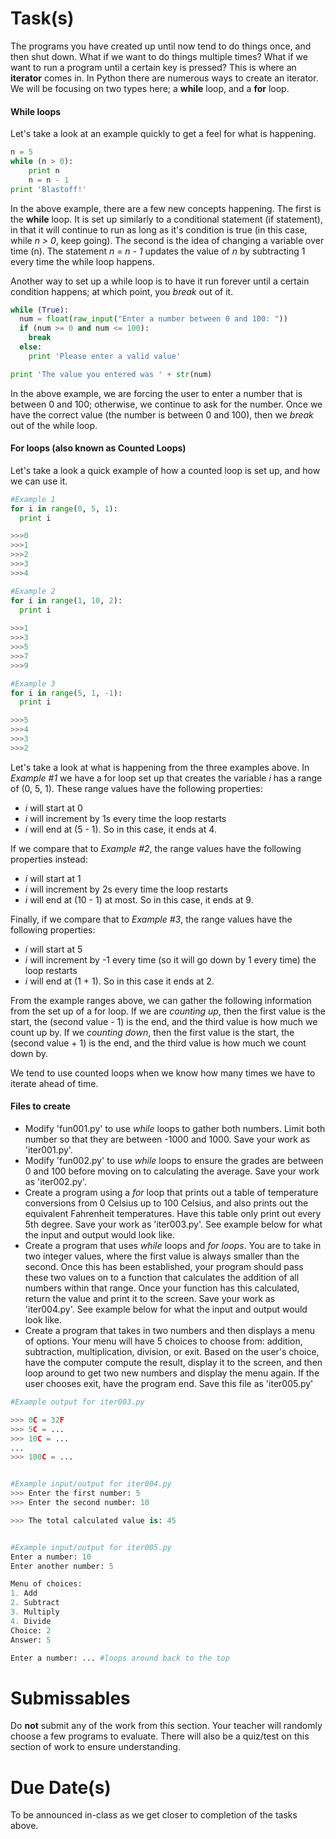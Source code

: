# Task(s)
The programs you have created up until now tend to do things once, and then shut down.  What if we want to do things multiple times? What if we want to run a program until a certain key is pressed?  This is where an **iterator** comes in.  In Python there are numerous ways to create an iterator.  We will be focusing on two types here; a **while** loop, and a **for** loop.

#### While loops
Let's take a look at an example quickly to get a feel for what is happening.
```python
n = 5
while (n > 0):
    print n
    n = n - 1
print 'Blastoff!'
```
In the above example, there are a few new concepts happening.  The first is the **while** loop.  It is set up similarly to a conditional statement (if statement), in that it will continue to run as long as it's condition is true (in this case, while _n > 0_, keep going).  The second is the idea of changing a variable over time (n).  The statement _n = n - 1_ updates the value of _n_ by subtracting 1 every time the while loop happens.

Another way to set up a while loop is to have it run forever until a certain condition happens; at which point, you _break_ out of it.

```python
while (True):
  num = float(raw_input("Enter a number between 0 and 100: "))
  if (num >= 0 and num <= 100):
    break
  else:
    print 'Please enter a valid value'

print 'The value you entered was ' + str(num)
```

In the above example, we are forcing the user to enter a number that is between 0 and 100; otherwise, we continue to ask for the number.  Once we have the correct value (the number is between 0 and 100), then we _break_ out of the while loop.

#### For loops (also known as Counted Loops)
Let's take a look a quick example of how a counted loop is set up, and how we can use it.
```python
#Example 1
for i in range(0, 5, 1):
  print i

>>>0
>>>1
>>>2
>>>3
>>>4

#Example 2
for i in range(1, 10, 2):
  print i
  
>>>1
>>>3
>>>5
>>>7
>>>9

#Example 3
for i in range(5, 1, -1):
  print i

>>>5
>>>4
>>>3
>>>2
```
Let's take a look at what is happening from the three examples above.  In _Example #1_ we have a for loop set up that creates the variable _i_ has a range of (0, 5, 1).  These range values have the following properties:
- _i_ will start at 0
- _i_ will increment by 1s every time the loop restarts
- _i_ will end at (5 - 1).  So in this case, it ends at 4.

If we compare that to _Example #2_, the range values have the following properties instead:
- _i_ will start at 1
- _i_ will increment by 2s every time the loop restarts
- _i_ will end at (10 - 1) at most.  So in this case, it ends at 9.
  
Finally, if we compare that to _Example #3_, the range values have the following properties:
- _i_ will start at 5
- _i_ will increment by -1 every time (so it will go down by 1 every time) the loop restarts
- _i_ will end at (1 + 1). So in this case it ends at 2.
  
From the example ranges above, we can gather the following information from the set up of a for loop.  If we are *counting up*, then the first value is the start, the (second value - 1) is the end, and the third value is how much we count up by.  If we *counting down*, then the first value is the start, the (second value + 1) is the end, and the third value is how much we count down by.

We tend to use counted loops when we know how many times we have to iterate ahead of time.

#### Files to create

* Modify 'fun001.py' to use _while_ loops to gather both numbers.  Limit both number so that they are between -1000 and 1000.  Save your work as 'iter001.py'.
* Modify 'fun002.py' to use _while_ loops to ensure the grades are between 0 and 100 before moving on to calculating the average.  Save your work as 'iter002.py'.
* Create a program using a _for_ loop that prints out a table of temperature conversions from 0 Celsius up to 100 Celsius, and also prints out the equivalent Fahrenheit temperatures.  Have this table only print out every 5th degree.  Save your work as 'iter003.py'.  See example below for what the input and output would look like.
* Create a program that uses _while_ loops and _for loops_.  You are to take in two integer values, where the first value is always smaller than the second.  Once this has been established, your program should pass these two values on to a function that calculates the addition of all numbers within that range.  Once your function has this calculated, return the value and print it to the screen. Save your work as 'iter004.py'.  See example below for what the input and output would look like.
* Create a program that takes in two numbers and then displays a menu of options.  Your menu will have 5 choices to choose from: addition, subtraction, multiplication, division, or exit.  Based on the user's choice, have the computer compute the result, display it to the screen, and then loop around to get two new numbers and display the menu again.  If the user chooses exit, have the program end.  Save this file as 'iter005.py'

```python
#Example output for iter003.py

>>> 0C = 32F
>>> 5C = ...
>>> 10C = ...
...
>>> 100C = ...


#Example input/output for iter004.py
>>> Enter the first number: 5
>>> Enter the second number: 10

>>> The total calculated value is: 45


#Example input/output for iter005.py
Enter a number: 10
Enter another number: 5

Menu of choices:
1. Add
2. Subtract
3. Multiply
4. Divide
Choice: 2
Answer: 5

Enter a number: ... #loops around back to the top
```

# Submissables
Do **not** submit any of the work from this section.  Your teacher will randomly choose a few programs to evaluate.  There will also be a quiz/test on this section of work to ensure understanding.

# Due Date(s)
To be announced in-class as we get closer to completion of the tasks above.
